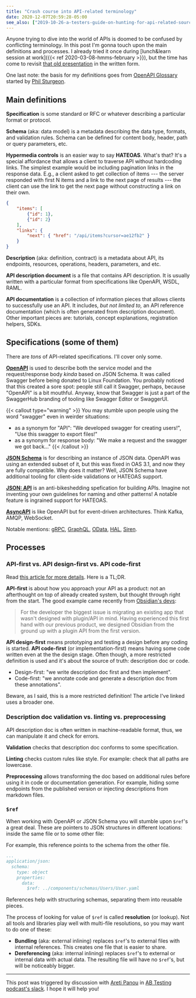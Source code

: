 ```yaml
---
title: "Crash course into API-related terminology"
date: 2020-12-07T20:59:28-05:00
see_also: ["2019-10-26-a-testers-guide-on-hunting-for-api-related-sources"]
---
```


Anyone trying to dive into the world of APIs is doomed to be confused by conflicting terminology. In this post I'm gonna touch upon the main definitions and processes. I already tried it once during [lunch&learn session at work]({{< ref 2020-03-08-hmms-february >}}), but the time has come to revisit [that old presentation](https://github.com/aviskase/trucs/blob/master/api_salad.pdf) in the written form.
 
One last note: the basis for my definitions goes from [OpenAPI Glossary](https://github.com/openapi-contrib/glossary) started by [Phil Sturgeon](https://philsturgeon.com/).
 

## Main definitions
**Specification** is some standard or RFC or whatever describing a particular format or protocol. 

**Schema** (aka: data model) is a metadata describing the data type, formats, and validation rules. Schema can be defined for content body, header, path or query parameters, etc.

**Hypermedia controls** is an easier way to say **HATEOAS**. What's that? It's a special affordance that allows a client to traverse API without hardcoding links. The simplest example would be including pagination links in the response data. E.g., a client asked to get collection of items --- the server responded with first N items and a link to the next page of results --- the client can use the link to get the next page without constructing a link on their own. 

```json
{
    "items": [
        {"id": 1},
        {"id": 2}
    ],
    "links": {
        "next": { "href": "/api/items?cursor=ae12fb2" }
    }
}
```


**Description** (aka: definition, contract) is a metadata about API, its endpoints, resources, operations, headers, parameters, and etc. 

**API description document** is a file that contains API description. It is usually written with a particular format from specifications like OpenAPI, WSDL, RAML.

**API documentation** is a collection of information pieces that allows clients to successfully use an API. It includes, *but not limited to,* an API reference documentation (which is often generated from description document). Other important pieces are: tutorials, concept explanations, registration helpers, SDKs.

## Specifications (some of them)

There are *tons* of API-related specifications. I'll cover only some.

**[OpenAPI](https://www.openapis.org/)** is used to describe both the service model and the request/response body *kinda* based on JSON Schema. It was called Swagger before being donated to Linux Foundation. You probably noticed that this created a sore spot: people still call it Swagger, perhaps, because "OpenAPI" is a bit mouthful. Anyway, know that Swagger is just a part of the  SwaggerHub branding of tooling like Swagger Editor or SwaggerUI. 

{{< callout type="warning" >}}
You may stumble upon people using the word "swagger" even in weirder situations:

- as a synonym for "API": "We developed swagger for creating users!", "Use this swagger to export files!" 
- as a synonym for response body: "We make a request and the swagger we got back…"
{{< /callout >}}


**[JSON Schema](https://json-schema.org/)** is for describing an instance of JSON data. OpenAPI was using an extended subset of it, but this was fixed in OAS 3.1, and now they are fully compatible. Why does it matter? Well, JSON Schema have additional tooling for client-side validations or HATEOAS support.

**[JSON: API](https://jsonapi.org/)** is an anti-bikeshedding spefication for building APIs. Imagine not inventing your own guidelines for naming and other patterns! A notable feature is  ingrained support for HATEOAS.

**[AsyncAPI](https://www.asyncapi.com/)** is like OpenAPI but for event-driven architectures. Think Kafka, AMQP, WebSocket.

Notable mentions: [gRPC](https://grpc.io/), [GraphQL](https://graphql.org/), [OData](https://www.odata.org/), [HAL](http://stateless.co/hal_specification.html), [Siren](https://github.com/kevinswiber/siren).


## Processes

 ### API-first vs. API design-first vs. API code-first
 
Read [this article for more details](https://stoplight.io/blog/is-api-planning-the-same-thing-as-api-design/). Here is a TL;DR.

**API-first** is about how you approach your API as a product: not an afterthought on top of already created system, but thought through right from the start. The good example came recently from [Obsidian's devs](https://obsidian.md/):

> For the developer the biggest issue is migrating an existing app that wasn't designed with plugin/API in mind. Having experienced this first hand with our previous product, we designed Obsidian from the ground up with a plugin API from the first version.

**API design-first** means prototyping and testing a design before any coding is started. **API code-first** (or implementation-first) means having some code written even at the the design stage. Often though, a more restricted definition is used and it's about the source of truth: description doc or code.

- Design-first: "we write description doc first and then implement".
- Code-first: "we annotate code and generate a description doc from these annotations".

Beware, as I said, this is a more restricted definition! The article I've linked uses a broader one.
 
  
 ### Description doc validation vs. linting vs. preprocessing
 
 API description doc is often written in machine-readable format, thus, we can manipulate it and check for errors. 
 
**Validation** checks that description doc conforms to some specification. 

**Linting**  checks custom rules like style. For example: check that all paths are lowercase.

**Preprocessing** allows transforming the doc based on additional rules before using it in code or documentation generation. For example, hiding some endpoints from the published version or injecting descriptions from markdown files. 


 ### `$ref`
 
When working with OpenAPI or JSON Schema you will stumble upon `$ref`'s a great deal. These are pointers to JSON structures in different locations: inside the same file or to some other file:

For example, this reference points to the schema from the other file.

```yaml
...
application/json:
  schema:
    type: object
    properties:
      data:
        $ref: ../components/schemas/Users/User.yaml
```

References help with structuring schemas, separating them into reusable pieces. 

The process of looking for value of `$ref` is called **resolution** (or lookup). Not all tools and libraries play well with multi-file resolutions, so you may want to do one of these:

- **Bundling** (aka: external inlining) replaces `$ref`'s to external files with internal references. This creates one file that is easier to share.
- **Dereferencing** (aka: internal inlining) replaces `$ref`'s to external or internal data with actual data. The resulting file will have no `$ref`'s, but will be noticeably bigger.

---

This post was triggered by discussion with [Areti Panou](https://unremarkabletester.com/) in [AB Testing podcast's slack](https://www.angryweasel.com/ABTesting/). I hope it will help you!
